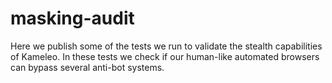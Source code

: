 # masking-audit
Here we publish some of the tests we run to validate the stealth capabilities of Kameleo. In these tests we check if our human-like automated browsers can bypass several anti-bot systems.
